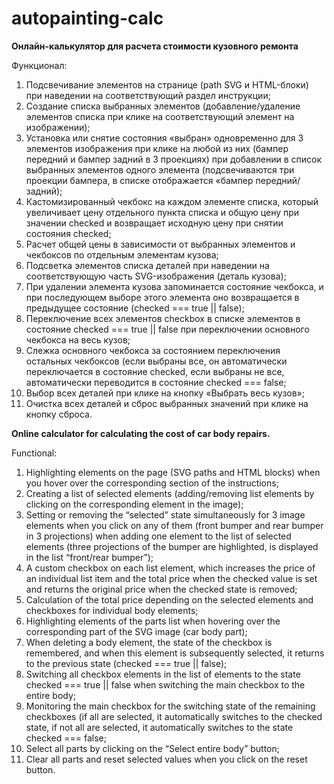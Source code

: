 # autopainting-calc

<b>Онлайн-калькулятор для расчета стоимости кузовного ремонта</b>

Функционал: 
1.	Подсвечивание элементов на странице (path SVG и HTML-блоки) при наведении на соответствующий раздел инструкции;
2.	Создание списка выбранных элементов (добавление/удаление элементов списка при клике на соответствующий элемент на изображении); 
3.	Установка или снятие состояния «выбран» одновременно для 3 элементов изображения при клике на любой из них (бампер передний и бампер задний в 3 проекциях) при добавлении в список выбранных элементов одного элемента (подсвечиваются три проекции бампера, в списке отображается «бампер передний/задний);
4.	Кастомизированный чекбокс на каждом элементе списка, который увеличивает цену отдельного пункта списка и общую цену при значении checked и возвращает исходную цену при снятии состояния checked;
5.	Расчет общей цены в зависимости от выбранных элементов и чекбоксов по отдельным элементам кузова;
6.	Подсветка элементов списка деталей при наведении на соответствующую часть SVG-изображения (деталь кузова);
7.	При удалении элемента кузова запоминается состояние чекбокса, и при последующем выборе этого элемента оно возвращается в предыдущее состояние (checked === true || false);
8.	Переключение всех элементов checkbox в списке элементов в состояние checked === true || false при переключении основного чекбокса на весь кузов;
9.	Слежка основного чекбокса за состоянием переключения остальных чекбоксов (если выбраны все, он автоматически переключается в состояние checked, если выбраны не все, автоматически переводится в состояние checked === false;
10.	Выбор всех деталей при клике на кнопку «Выбрать весь кузов»;
11.	Очистка всех деталей и сброс выбранных значений при клике на кнопку сброса.




<b>Online calculator for calculating the cost of car body repairs.</b>

Functional:
1. Highlighting elements on the page (SVG paths and HTML blocks) when you hover over the corresponding section of the instructions;
2. Creating a list of selected elements (adding/removing list elements by clicking on the corresponding element in the image);
3. Setting or removing the “selected” state simultaneously for 3 image elements when you click on any of them (front bumper and rear bumper in 3 projections) when adding one element to the list of selected elements (three projections of the bumper are highlighted, is displayed in the list  “front/rear bumper”);
4. A custom checkbox on each list element, which increases the price of an individual list item and the total price when the checked value is set and returns the original price when the checked state is removed;
5. Calculation of the total price depending on the selected elements and checkboxes for individual body elements;
6. Highlighting elements of the parts list when hovering over the corresponding part of the SVG image (car body part);
7. When deleting a body element, the state of the checkbox is remembered, and when this element is subsequently selected, it returns to the previous state (checked === true || false);
8. Switching all checkbox elements in the list of elements to the state checked === true || false when switching the main checkbox to the entire body;
9. Monitoring the main checkbox for the switching state of the remaining checkboxes (if all are selected, it automatically switches to the checked state, if not all are selected, it automatically switches to the state checked === false;
10. Select all parts by clicking on the “Select entire body” button;
11. Clear all parts and reset selected values when you click on the reset button.
